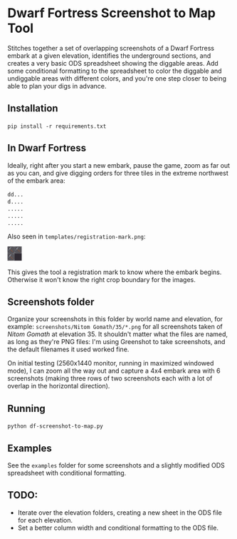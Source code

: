 # Dwarf Fortress Screenshot to Map Tool

Stitches together a set of overlapping screenshots of a Dwarf Fortress embark at a given elevation,
identifies the underground sections,
and creates a very basic ODS spreadsheet showing the diggable areas.
Add some conditional formatting to the spreadsheet to color the diggable and undiggable areas with different colors,
and you're one step closer to being able to plan your digs in advance.

## Installation

`pip install -r requirements.txt`

## In Dwarf Fortress

Ideally, right after you start a new embark,
pause the game,
zoom as far out as you can, and
give digging orders for three tiles in the extreme northwest of the embark area:

```
dd...
d....
.....
.....
.....
```

Also seen in `templates/registration-mark.png`:

![templates/registration-mark.png](templates/registration-mark.png)

This gives the tool a registration mark to know where the embark begins. 
Otherwise it won't know the right crop boundary for the images.

## Screenshots folder

Organize your screenshots in this folder by world name and elevation, for example: `screenshots/Nitom Gomath/35/*.png` for all screenshots taken of *Nitom Gomath* at elevation 35.
It shouldn't matter what the files are named, as long as they're PNG files:
I'm using Greenshot to take screenshots, and the default filenames it used worked fine.

On initial testing (2560x1440 monitor, running in maximized windowed mode),
I can zoom all the way out and capture a 4x4 embark area with 6 screenshots 
(making three rows of two screenshots each with a lot of overlap in the horizontal direction).

## Running

`python df-screenshot-to-map.py`

## Examples

See the `examples` folder for some screenshots and a slightly modified ODS spreadsheet with conditional formatting.

## TODO:

- Iterate over the elevation folders, creating a new sheet in the ODS file for each elevation.
- Set a better column width and conditional formatting to the ODS file.